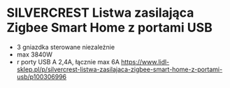 # SILVERCREST Listwa zasilająca Zigbee Smart Home z portami USB
* 3 gniazdka sterowane niezależnie
* max 3840W
* r porty USB A 2,4A, łącznie max 6A
https://www.lidl-sklep.pl/p/silvercrest-listwa-zasilajaca-zigbee-smart-home-z-portami-usb/p100306996